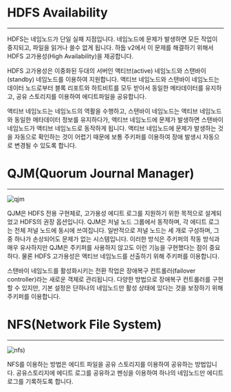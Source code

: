 # HDFS Availability
* * * 
HDFS는 네임노드가 단일 실패 지점입니다. 네임노드에 문제가 발생하면 모든 작업이 중지되고, 파일을 읽거나 쓸수 없게 됩니다. 하둡 v2에서 이 문제를 해결하기 위해서 HDFS 고가용성(High Availability)을 제공합니다.

HDFS 고가용성은 이중화된 두대의 서버인 액티브(active) 네임노드와 스탠바이(standby) 네임노드를 이용하여 지원합니다. 액티브 네임노드와 스탠바이 네임노드는 데이터 노드로부터 블록 리포트와 하트비트를 모두 받아서 동일한 메타데이터를 유지하고, 공유 스토리지를 이용하여 에디트파일을 공유합니다.

액티브 네임노드는 네임노드의 역활을 수행하고, 스탠바이 네임노드는 액티브 네임노드와 동일한 메타데이터 정보를 유지하다가, 액티브 네임노드에 문제가 발생하면 스탠바이 네임노드가 액티브 네임노드로 동작하게 됩니다. 액티브 네임노드에 문제가 발생하는 것을 자동으로 확인하는 것이 어렵기 때문에 보통 주키퍼를 이용하여 장애 발생시 자동으로 변경될 수 있도록 합니다.

# QJM(Quorum Journal Manager)
* * * 
![qjm](https://hadoopabcd.files.wordpress.com/2015/02/quorum-journal-with-zk.png)

QJM은 HDFS 전용 구현체로, 고가용성 에디트 로그를 지원하기 위한 목적으로 설계되었고 HDFS의 권장 옵션입니다. QJM은 저널 노드 그룹에서 동작하며, 각 에디트 로그는 전체 저널 노드에 동시에 쓰여집니다. 일반적으로 저널 노드는 세 개로 구성하며, 그중 하나가 손상되어도 문제가 없는 시스템입니다. 이러한 방식은 주키퍼의 작동 방식과 매우 유사하지만 QJM은 주키퍼를 사용하지 않고도 이런 기능을 구현했다는 점이 중요하다. 물론 HDFS 고가용성은 액티브 네임노드를 선출하기 위해 주키퍼를 이용합니다.

스탠바이 네임노드를 활성화시키는 전환 작업은 장애복구 컨트롤러(failover controller)라는 새로운 객체로 관리됩니다. 다양한 방법으로 장애복구 컨트롤러를 구현할 수 있지만, 기본 설정은 단하나의 네임노드만 활성 상태에 있다는 것을 보장하기 위해 주키퍼를 이용합니다.

# NFS(Network File System)
* * *
![nfs](https://hadoopabcd.files.wordpress.com/2015/02/quorum-journal-with-zk.png))

NFS를 이용하는 방법은 에디트 파일을 공유 스토리지를 이용하여 공유하는 방법입니다. 공유스토리지에 에디트 로그를 공유하고 펜싱을 이용하여 하나의 네임노드만 에디트 로그를 기록하도록 합니다.
